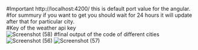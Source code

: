 #Important http://localhost:4200/ this is default port value for the angular.<br/>
#for summury if you want to get you should wait for 24 hours it will update after that for particular city.<br/>
#Key of the weather api key<br/>
![Screenshot (58)](https://github.com/user-attachments/assets/802e9967-b7ae-4dea-9fcc-a8d6a258bdf0)
#final output of the code of different cities <br/>
![Screenshot (56)](https://github.com/user-attachments/assets/b2ed4fc8-aef7-42a6-b31f-0fe7a40bc316)
![Screenshot (57)](https://github.com/user-attachments/assets/50b886e1-ca0c-48d5-b0da-2f75342afffb)

